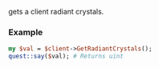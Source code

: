 gets a client radiant crystals.
### Example

```perl
my $val = $client->GetRadiantCrystals();
quest::say($val); # Returns uint
```